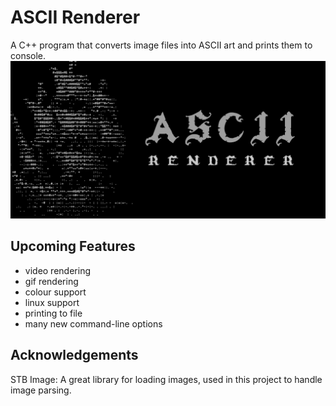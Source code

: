 # ASCII Renderer

A C++ program that converts image files into ASCII art and prints them to console.
![Project Banner](assets/renderer_banner.png)

## Upcoming Features
- video rendering
- gif rendering
- colour support
- linux support
- printing to file
- many new command-line options

<!--
## Table of Contents
- [About](#about)
- [Installation](#installation)
- [Usage](#usage)
- [License](#license)
- [Acknowledgements](#acknowledgements)

## About
TODO


### Features
- TODO

## Installation
-->

## Acknowledgements

STB Image: A great library for loading images, used in this project to handle image parsing.
